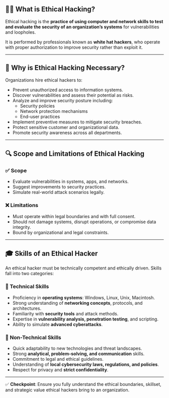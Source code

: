 ## 🧑‍💻 What is Ethical Hacking?

Ethical hacking is the **practice of using computer and network skills to test and evaluate the security of an organization’s systems** for vulnerabilities and loopholes.  

It is performed by professionals known as **white hat hackers**, who operate with proper authorization to improve security rather than exploit it.

---
## 🚨 Why is Ethical Hacking Necessary?

Organizations hire ethical hackers to:

- Prevent unauthorized access to information systems.
- Discover vulnerabilities and assess their potential as risks.
- Analyze and improve security posture including:
  - Security policies
  - Network protection mechanisms
  - End-user practices
- Implement preventive measures to mitigate security breaches.
- Protect sensitive customer and organizational data.
- Promote security awareness across all departments.

---

## 🔍 Scope and Limitations of Ethical Hacking

### ✅ Scope
- Evaluate vulnerabilities in systems, apps, and networks.
- Suggest improvements to security practices.
- Simulate real-world attack scenarios legally.

### ❌ Limitations
- Must operate within legal boundaries and with full consent.
- Should not damage systems, disrupt operations, or compromise data integrity.
- Bound by organizational and legal constraints.

---

## 🎓 Skills of an Ethical Hacker

An ethical hacker must be technically competent and ethically driven. Skills fall into two categories:

### 🔧 Technical Skills
- Proficiency in **operating systems**: Windows, Linux, Unix, Macintosh.
- Strong understanding of **networking concepts**, protocols, and architectures.
- Familiarity with **security tools** and attack methods.
- Expertise in **vulnerability analysis, penetration testing**, and scripting.
- Ability to simulate **advanced cyberattacks**.

### 🧠 Non-Technical Skills
- Quick adaptability to new technologies and threat landscapes.
- Strong **analytical, problem-solving, and communication** skills.
- Commitment to legal and ethical guidelines.
- Understanding of **local cybersecurity laws, regulations, and policies**.
- Respect for privacy and **strict confidentiality**.

---

✅ **Checkpoint**: Ensure you fully understand the ethical boundaries, skillset, and strategic value ethical hackers bring to an organization.
